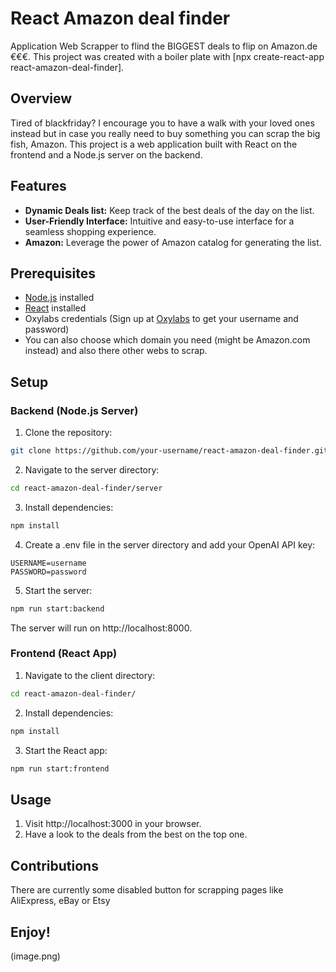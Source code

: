 <!--Tired of blackfriday thingy? I encourage you to have a walk with your loved ones but in case you really need to buy something you can scrap the big fish, Amazon 
https://oxylabs.go2cloud.org/SH2P
-->

# React Amazon deal finder

Application Web Scrapper to flind the BIGGEST deals to flip on Amazon.de €€€.
This project was created with a boiler plate with [npx create-react-app react-amazon-deal-finder].

## Overview
Tired of blackfriday? I encourage you to have a walk with your loved ones instead but in case you really need to buy something you can scrap the big fish, Amazon.
This project is a web application built with React on the frontend and a Node.js server on the backend.

## Features

- **Dynamic Deals list:** Keep track of the best deals of the day on the list.
- **User-Friendly Interface:** Intuitive and easy-to-use interface for a seamless shopping experience.
- **Amazon:** Leverage the power of Amazon catalog for generating the list.

## Prerequisites

- [Node.js](https://nodejs.org/) installed
- [React](https://reactjs.org/) installed
- Oxylabs credentials (Sign up at [Oxylabs](https://oxylabs.go2cloud.org/SH2P) to get your username and password)
- You can also choose which domain you need (might be Amazon.com instead) and also there other webs to scrap.

## Setup

### Backend (Node.js Server)
1. Clone the repository:
```sh
git clone https://github.com/your-username/react-amazon-deal-finder.git
```
2. Navigate to the server directory:
```bash
cd react-amazon-deal-finder/server
```
3. Install dependencies:
```bash
npm install
```
4. Create a .env file in the server directory and add your OpenAI API key:
```env
USERNAME=username
PASSWORD=password
```
5. Start the server:
```bash
npm run start:backend
```
The server will run on http://localhost:8000.

### Frontend (React App)
1. Navigate to the client directory:
```bash
cd react-amazon-deal-finder/
```
2. Install dependencies:
```bash
npm install
```
3. Start the React app:
```bash
npm run start:frontend
```

## Usage

1. Visit http://localhost:3000 in your browser.
2. Have a look to the deals from the best on the top one.

## Contributions
There are currently some disabled button for scrapping pages like AliExpress, eBay or Etsy

## Enjoy!
(image.png)